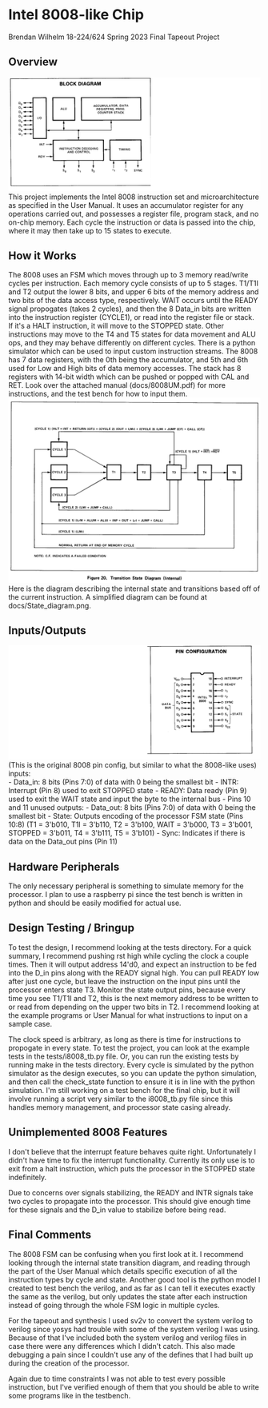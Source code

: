 # Intel 8008-like Chip
Brendan Wilhelm
18-224/624 Spring 2023 Final Tapeout Project

## Overview
![](docs/Block_diagram_simple.png)
This project implements the Intel 8008 instruction set and microarchitecture
as specified in the User Manual. It uses an accumulator register for any
operations carried out, and possesses a register file, program stack,
and no on-chip memory. Each cycle the instruction or data is passed into 
the chip, where it may then take up to 15 states to execute.

## How it Works
The 8008 uses an FSM which moves through up to 3 memory read/write cycles 
per instruction. Each memory cycle consists of up to 5 stages. T1/T1I and T2
output the lower 8 bits, and upper 6 bits of the memory address and two bits
of the data access type, respectively. WAIT occurs until the READY signal
propogates (takes 2 cycles), and then the 8 Data_in bits are written into 
the instruction register (CYCLE1), or read into the register file or stack.
If it's a HALT instruction, it will move to the STOPPED state. Other
instructions may move to the T4 and T5 states for data movement and ALU ops,
and they may behave differently on different cycles. There is a python simulator
which can be used to input custom instruction streams.
The 8008 has 7 data registers, with the 0th being the accumulator, and 5th and 6th
used for Low and High bits of data memory accesses. The stack has 8 registers
with 14-bit width which can be pushed or popped with CAL and RET. Look over 
the attached manual (docs/8008UM.pdf) for more instructions, and the test bench 
for how to input them.
![](docs/Internal_state_diagram.png)
Here is the diagram describing the internal state and transitions based off of
the current instruction. A simplified diagram can be found at docs/State_diagram.png.

## Inputs/Outputs
![](docs/Pin_config.png)
(This is the original 8008 pin config, but similar to what the 8008-like uses)
  inputs:              
    - Data_in:
        8 bits (Pins 7:0) of data with 0 being the smallest bit
    - INTR: 
        Interrupt (Pin 8) used to exit STOPPED state
    - READY: 
        Data ready (Pin 9) used to exit the WAIT state and input the byte to the internal bus
    - Pins 10 and 11 unused
  outputs:
    - Data_out: 
        8 bits (Pins 7:0) of data with 0 being the smallest bit
    - State: 
        Outputs encoding of the processor FSM state (Pins 10:8) (T1 = 3'b010, T1I = 3'b110, T2 = 3'b100, WAIT = 3'b000, T3 = 3'b001, STOPPED = 3'b011, T4 = 3'b111, T5 = 3'b101)
    - Sync: 
        Indicates if there is data on the Data_out pins (Pin 11)

## Hardware Peripherals
The only necessary peripheral is something to simulate memory for the
processor. I plan to use a raspberry pi since the test bench is 
written in python and should be easily modified for actual use.

## Design Testing / Bringup
To test the design, I recommend looking at the tests directory. For a quick
summary, I recommend pushing rst high while cycling the clock a couple times.
Then it will output address 14'd0, and expect an instruction to be fed into
the D_in pins along with the READY signal high. You can pull READY low after
just one cycle, but leave the instruction on the input pins until the 
processor enters state T3. Monitor the state output pins, because every
time you see T1/T1I and T2, this is the next memory address to be 
written to or read from depending on the upper two bits in T2. I 
recommend looking at the example programs or User Manual for what 
instructions to input on a sample case.

The clock speed is arbitrary, as long as there is time for instructions to
propogate in every state. To test the project, you can look at the example
tests in the tests/i8008_tb.py file. Or, you can run the existing tests by
running make in the tests directory. Every cycle is simulated by the python
simulator as the design executes, so you can update the python simulation, 
and then call the check_state function to ensure it is in line with the 
python simulation. I'm still working on a test bench for the final chip,
but it will involve running a script very similar to the i8008_tb.py file
since this handles memory management, and processor state casing already.


## Unimplemented 8008 Features
I don't believe that the interrupt feature behaves quite right. 
Unfortunately I didn't have time to fix the interrupt functionality.
Currently its only use is to exit from a halt instruction, which
puts the processor in the STOPPED state indefinitely.

Due to concerns over signals stabilizing, the READY and INTR signals
take two cycles to propagate into the processor. This should give 
enough time for these signals and the D_in value to stabilize
before being read. 

## Final Comments
The 8008 FSM can be confusing when you first look at it. I recommend
looking through the internal state transition diagram, and reading
through the part of the User Manual which details specific execution
of all the instruction types by cycle and state. Another good tool
is the python model I created to test bench the verilog, and as far
as I can tell it executes exactly the same as the verilog, but only
updates the state after each instruction instead of going through the
whole FSM logic in multiple cycles.

For the tapeout and synthesis I used sv2v to convert the system verilog
to verilog since yosys had trouble with some of the system verilog I
was using. Because of that I've included both the system verilog and
verilog files in case there were any differences which I didn't catch.
This also made debugging a pain since I couldn't use any of the defines
that I had built up during the creation of the processor.

Again due to time constraints I was not able to test every possible
instruction, but I've verified enough of them that you should be 
able to write some programs like in the testbench.
